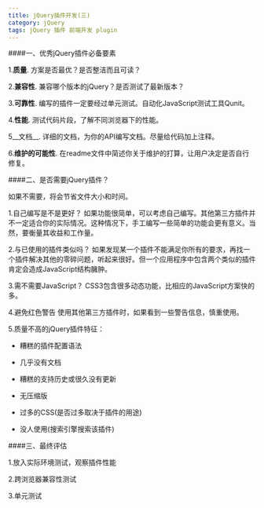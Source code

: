 ```yaml
---
title: jQuery插件开发(三)
category: jQuery
tags: jQuery 插件 前端开发 plugin
---
```


####一、优秀jQuery插件必备要素

1.__质量__.
方案是否最优？是否整洁而且可读？
	
2.__兼容性__.
兼容哪个版本的jQuery？是否测试了最新版本？

3.__可靠性__.
编写的插件一定要经过单元测试。自动化JavaScript测试工具Qunit。

<!-- more -->	
	
4.__性能__.
测试代码片段，了解不同浏览器下的性能。

5__文档__.
详细的文档，为你的API编写文档。尽量给代码加上注释。

6.__维护的可能性__.
在readme文件中简述你关于维护的打算，让用户决定是否自行修复。

####二、是否需要jQuery插件？

如果不需要，将会节省文件大小和时间。

1.自己编写是不是更好？
	如果功能很简单，可以考虑自己编写。其他第三方插件并不一定适合你的实际情况。这种情况下，手工编写一些简单的功能会更有意义。当然，要衡量其收益和工作量。

2.与已使用的插件类似吗？
	如果发现某一个插件不能满足你所有的要求，再找一个插件解决其他的零碎问题，听起来很好。但一个应用程序中包含两个类似的插件肯定会造成JavaScript结构臃肿。
	
3.需不需要JavaScript？
CSS3包含很多动态功能，比相应的JavaScript方案快的多。

4.避免红色警告
使用其他第三方插件时，如果看到一些警告信息，慎重使用。

5.质量不高的jQuery插件特征：

*	糟糕的插件配置语法

*	几乎没有文档

*	糟糕的支持历史或很久没有更新

*	无压缩版

*	过多的CSS(是否过多取决于插件的用途)

*	没人使用(搜索引擎搜索该插件)

####三、最终评估

1.放入实际环境测试，观察插件性能

2.跨浏览器兼容性测试

3.单元测试
